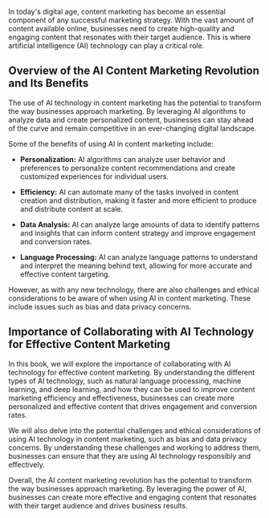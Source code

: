 
In today's digital age, content marketing has become an essential component of any successful marketing strategy. With the vast amount of content available online, businesses need to create high-quality and engaging content that resonates with their target audience. This is where artificial intelligence (AI) technology can play a critical role.

Overview of the AI Content Marketing Revolution and Its Benefits
----------------------------------------------------------------

The use of AI technology in content marketing has the potential to transform the way businesses approach marketing. By leveraging AI algorithms to analyze data and create personalized content, businesses can stay ahead of the curve and remain competitive in an ever-changing digital landscape.

Some of the benefits of using AI in content marketing include:

* **Personalization:** AI algorithms can analyze user behavior and preferences to personalize content recommendations and create customized experiences for individual users.

* **Efficiency:** AI can automate many of the tasks involved in content creation and distribution, making it faster and more efficient to produce and distribute content at scale.

* **Data Analysis:** AI can analyze large amounts of data to identify patterns and insights that can inform content strategy and improve engagement and conversion rates.

* **Language Processing:** AI can analyze language patterns to understand and interpret the meaning behind text, allowing for more accurate and effective content targeting.

However, as with any new technology, there are also challenges and ethical considerations to be aware of when using AI in content marketing. These include issues such as bias and data privacy concerns.

Importance of Collaborating with AI Technology for Effective Content Marketing
------------------------------------------------------------------------------

In this book, we will explore the importance of collaborating with AI technology for effective content marketing. By understanding the different types of AI technology, such as natural language processing, machine learning, and deep learning, and how they can be used to improve content marketing efficiency and effectiveness, businesses can create more personalized and effective content that drives engagement and conversion rates.

We will also delve into the potential challenges and ethical considerations of using AI technology in content marketing, such as bias and data privacy concerns. By understanding these challenges and working to address them, businesses can ensure that they are using AI technology responsibly and effectively.

Overall, the AI content marketing revolution has the potential to transform the way businesses approach marketing. By leveraging the power of AI, businesses can create more effective and engaging content that resonates with their target audience and drives business results.
